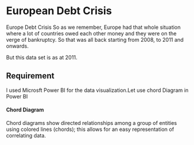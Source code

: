 
# European Debt Crisis
Europe Debt Crisis
So as we remember, Europe had that whole situation where a lot of countries owed each other money and they were on the verge of bankruptcy. So that was all back starting from 2008, to 2011 and onwards.

But this data set is as at 2011.



## Requirement

I used Microsft Power BI for the data visualization.Let use chord Diagram in Power BI

#### Chord Diagram ###
Chord diagrams show directed relationships among a group of entities using colored lines (chords); this allows for an easy representation of correlating data.




